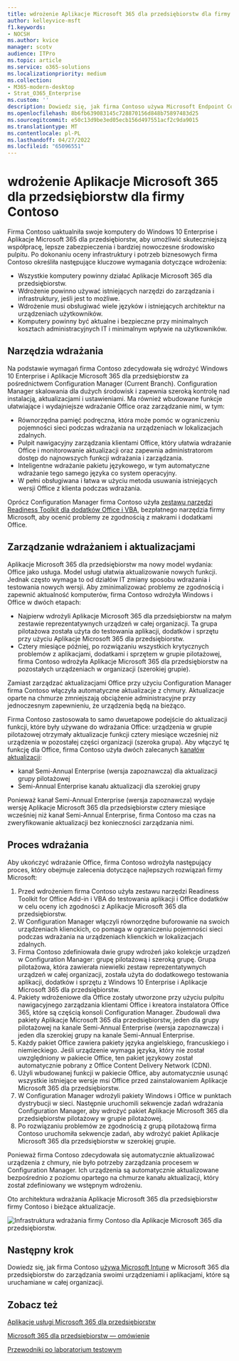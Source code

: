 ```yaml
---
title: wdrożenie Aplikacje Microsoft 365 dla przedsiębiorstw dla firmy Contoso
author: kelleyvice-msft
f1.keywords:
- NOCSH
ms.author: kvice
manager: scotv
audience: ITPro
ms.topic: article
ms.service: o365-solutions
ms.localizationpriority: medium
ms.collection:
- M365-modern-desktop
- Strat_O365_Enterprise
ms.custom: ''
description: Dowiedz się, jak firma Contoso używa Microsoft Endpoint Configuration Manager do wdrażania Aplikacje Microsoft 365 dla przedsiębiorstw.
ms.openlocfilehash: 8b6fb639083145c728870156d848b75897483d25
ms.sourcegitcommit: e50c13d9be3ed05ecb156d497551acf2c9da9015
ms.translationtype: MT
ms.contentlocale: pl-PL
ms.lasthandoff: 04/27/2022
ms.locfileid: "65096551"
---
```

# <a name="microsoft-365-apps-for-enterprise-deployment-for-contoso"></a>wdrożenie Aplikacje Microsoft 365 dla przedsiębiorstw dla firmy Contoso

Firma Contoso uaktualniła swoje komputery do Windows 10 Enterprise i Aplikacje Microsoft 365 dla przedsiębiorstw, aby umożliwić skuteczniejszą współpracę, lepsze zabezpieczenia i bardziej nowoczesne środowisko pulpitu. Po dokonaniu oceny infrastruktury i potrzeb biznesowych firma Contoso określiła następujące kluczowe wymagania dotyczące wdrożenia:

- Wszystkie komputery powinny działać Aplikacje Microsoft 365 dla przedsiębiorstw.
- Wdrożenie powinno używać istniejących narzędzi do zarządzania i infrastruktury, jeśli jest to możliwe.
- Wdrożenie musi obsługiwać wiele języków i istniejących architektur na urządzeniach użytkowników.
- Komputery powinny być aktualne i bezpieczne przy minimalnych kosztach administracyjnych IT i minimalnym wpływie na użytkowników.

## <a name="deployment-tools"></a>Narzędzia wdrażania

Na podstawie wymagań firma Contoso zdecydowała się wdrożyć Windows 10 Enterprise i Aplikacje Microsoft 365 dla przedsiębiorstw za pośrednictwem Configuration Manager (Current Branch). Configuration Manager skalowania dla dużych środowisk i zapewnia szeroką kontrolę nad instalacją, aktualizacjami i ustawieniami. Ma również wbudowane funkcje ułatwiające i wydajniejsze wdrażanie Office oraz zarządzanie nimi, w tym:

- Równorzędna pamięć podręczna, która może pomóc w ograniczeniu pojemności sieci podczas wdrażania na urządzeniach w lokalizacjach zdalnych.
- Pulpit nawigacyjny zarządzania klientami Office, który ułatwia wdrażanie Office i monitorowanie aktualizacji oraz zapewnia administratorom dostęp do najnowszych funkcji wdrażania i zarządzania.
- Inteligentne wdrażanie pakietu językowego, w tym automatyczne wdrażanie tego samego języka co system operacyjny.
- W pełni obsługiwana i łatwa w użyciu metoda usuwania istniejących wersji Office z klienta podczas wdrażania.

Oprócz Configuration Manager firma Contoso użyła [zestawu narzędzi Readiness Toolkit dla dodatków Office i VBA](/deployoffice/readiness-toolkit-application-compatibility-microsoft-365-apps), bezpłatnego narzędzia firmy Microsoft, aby ocenić problemy ze zgodnością z makrami i dodatkami Office.

## <a name="managing-deployment-and-updates"></a>Zarządzanie wdrażaniem i aktualizacjami

Aplikacje Microsoft 365 dla przedsiębiorstw ma nowy model wydania: Office jako usługa. Model usługi ułatwia aktualizowanie nowych funkcji. Jednak często wymaga to od działów IT zmiany sposobu wdrażania i testowania nowych wersji. Aby zminimalizować problemy ze zgodnością i zapewnić aktualność komputerów, firma Contoso wdrożyła Windows i Office w dwóch etapach:

- Najpierw wdrożyli Aplikacje Microsoft 365 dla przedsiębiorstw na małym zestawie reprezentatywnych urządzeń w całej organizacji. Ta grupa pilotażowa została użyta do testowania aplikacji, dodatków i sprzętu przy użyciu Aplikacje Microsoft 365 dla przedsiębiorstw.
- Cztery miesiące później, po rozwiązaniu wszystkich krytycznych problemów z aplikacjami, dodatkami i sprzętem w grupie pilotażowej, firma Contoso wdrożyła Aplikacje Microsoft 365 dla przedsiębiorstw na pozostałych urządzeniach w organizacji (szerokiej grupie).

Zamiast zarządzać aktualizacjami Office przy użyciu Configuration Manager firma Contoso włączyła automatyczne aktualizacje z chmury. Aktualizacje oparte na chmurze zmniejszają obciążenie administracyjne przy jednoczesnym zapewnieniu, że urządzenia będą na bieżąco.

Firma Contoso zastosowała to samo dwuetapowe podejście do aktualizacji funkcji, które były używane do wdrażania Office: urządzenia w grupie pilotażowej otrzymały aktualizacje funkcji cztery miesiące wcześniej niż urządzenia w pozostałej części organizacji (szeroka grupa). Aby włączyć tę funkcję dla Office, firma Contoso użyła dwóch zalecanych [kanałów aktualizacji](/DeployOffice/overview-update-channels):

- kanał Semi-Annual Enterprise (wersja zapoznawcza) dla aktualizacji grupy pilotażowej
- Semi-Annual Enterprise kanału aktualizacji dla szerokiej grupy

Ponieważ kanał Semi-Annual Enterprise (wersja zapoznawcza) wydaje wersję Aplikacje Microsoft 365 dla przedsiębiorstw cztery miesiące wcześniej niż kanał Semi-Annual Enterprise, firma Contoso ma czas na zweryfikowanie aktualizacji bez konieczności zarządzania nimi.

## <a name="deployment-process"></a>Proces wdrażania

Aby ukończyć wdrażanie Office, firma Contoso wdrożyła następujący proces, który obejmuje zalecenia dotyczące najlepszych rozwiązań firmy Microsoft:

1. Przed wdrożeniem firma Contoso użyła zestawu narzędzi Readiness Toolkit for Office Add-in i VBA do testowania aplikacji i Office dodatków w celu oceny ich zgodności z Aplikacje Microsoft 365 dla przedsiębiorstw.
1. W Configuration Manager włączyli równorzędne buforowanie na swoich urządzeniach klienckich, co pomaga w ograniczeniu pojemności sieci podczas wdrażania na urządzeniach klienckich w lokalizacjach zdalnych. 
1. Firma Contoso zdefiniowała dwie grupy wdrożeń jako kolekcje urządzeń w Configuration Manager: grupę pilotażową i szeroką grupę. Grupa pilotażowa, która zawierała niewielki zestaw reprezentatywnych urządzeń w całej organizacji, została użyta do dodatkowego testowania aplikacji, dodatków i sprzętu z Windows 10 Enterprise i Aplikacje Microsoft 365 dla przedsiębiorstw.
1. Pakiety wdrożeniowe dla Office zostały utworzone przy użyciu pulpitu nawigacyjnego zarządzania klientami Office i kreatora instalatora Office 365, które są częścią konsoli Configuration Manager. Zbudowali dwa pakiety Aplikacje Microsoft 365 dla przedsiębiorstw, jeden dla grupy pilotażowej na kanale Semi-Annual Enterprise (wersja zapoznawcza) i jeden dla szerokiej grupy na kanale Semi-Annual Enterprise.
2. Każdy pakiet Office zawiera pakiety języka angielskiego, francuskiego i niemieckiego. Jeśli urządzenie wymaga języka, który nie został uwzględniony w pakiecie Office, ten pakiet językowy został automatycznie pobrany z Office Content Delivery Network (CDN).
3. Użyli wbudowanej funkcji w pakiecie Office, aby automatycznie usunąć wszystkie istniejące wersje msi Office przed zainstalowaniem Aplikacje Microsoft 365 dla przedsiębiorstw.
4. W Configuration Manager wdrożyli pakiety Windows i Office w punktach dystrybucji w sieci. Następnie uruchomili sekwencje zadań wdrażania Configuration Manager, aby wdrożyć pakiet Aplikacje Microsoft 365 dla przedsiębiorstw pilotażowy w grupie pilotażowej.
5. Po rozwiązaniu problemów ze zgodnością z grupą pilotażową firma Contoso uruchomiła sekwencje zadań, aby wdrożyć pakiet Aplikacje Microsoft 365 dla przedsiębiorstw w szerokiej grupie.

Ponieważ firma Contoso zdecydowała się automatycznie aktualizować urządzenia z chmury, nie było potrzeby zarządzania procesem w Configuration Manager. Ich urządzenia są automatycznie aktualizowane bezpośrednio z poziomu opartego na chmurze kanału aktualizacji, który został zdefiniowany we wstępnym wdrożeniu.

Oto architektura wdrażania Aplikacje Microsoft 365 dla przedsiębiorstw firmy Contoso i bieżące aktualizacje.

![Infrastruktura wdrażania firmy Contoso dla Aplikacje Microsoft 365 dla przedsiębiorstw.](../media/contoso-o365pp/contoso-o365pp-fig1.png)
 
## <a name="next-step"></a>Następny krok

Dowiedz się, jak firma Contoso [używa Microsoft Intune](contoso-mdm.md) w Microsoft 365 dla przedsiębiorstw do zarządzania swoimi urządzeniami i aplikacjami, które są uruchamiane w całej organizacji.

## <a name="see-also"></a>Zobacz też

[Aplikacje usługi Microsoft 365 dla przedsiębiorstw](/deployoffice/deployment-guide-microsoft-365-apps)

[Microsoft 365 dla przedsiębiorstw — omówienie](microsoft-365-overview.md)

[Przewodniki po laboratorium testowym](m365-enterprise-test-lab-guides.md)